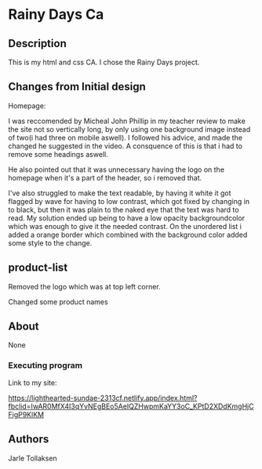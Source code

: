 # Rainy Days Ca

## Description

This is my html and css CA. I chose the Rainy Days project.

## Changes from Initial design

Homepage:

I was reccomended by Micheal John Phillip in my teacher review to make the site not so vertically long, by only using one background image instead of two(i had three on mobile aswell). I followed his advice, and made the changed he suggested in the video. A consquence of this is that i had to remove some headings aswell.

He also pointed out that it was unnecessary having the logo on the homepage when it's a part of the header, so i removed that. 

I've also struggled to make the text readable, by having it white it got flagged by wave for having to low contrast, which got fixed by changing in to black, but then it was plain to the naked eye that the text was hard to read. My solution ended up being to have a low opacity backgroundcolor which was enough to give it the needed contrast. On the unordered list i added a orange border which combined with the background color added some style to the change.

## product-list
Removed the logo which was at top left corner. 

Changed some product names

## About
None



### Executing program

Link to my site:

https://lighthearted-sundae-2313cf.netlify.app/index.html?fbclid=IwAR0MfX4I3qYvNEgBEo5AeIQZHwpmKaYY3oC_KPtD2XDdKmgHjCFigP9KlKM


## Authors

Jarle Tollaksen

